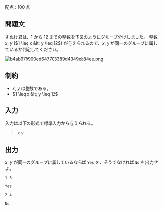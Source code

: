 配点 : $100$ 点

## 問題文

すぬけ君は、$1$ から $12$ までの整数を下図のようにグループ分けしました。
整数 $x$, $y$ ($1 \leq x &lt; y \leq 12$) が与えられるので、$x$, $y$ が同一のグループに属しているか判定してください。

![b4ab979900ed647703389d4349eb84ee.png](https://atcoder.jp/img/arc074/b4ab979900ed647703389d4349eb84ee.png)

## 制約

- $x$, $y$ は整数である。
- $1 \leq x &lt; y \leq 12$

## 入力

入力は以下の形式で標準入力から与えられる。

> $x$ $y$

## 出力

$x$, $y$ が同一のグループに属しているならば `Yes` を、そうでなければ `No` を出力せよ。

```input1
1 3
```

```output1
Yes
```

```input2
2 4
```

```output2
No
```
